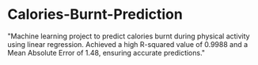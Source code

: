 # Calories-Burnt-Prediction
 "Machine learning project to predict calories burnt during physical activity using linear regression. Achieved a high R-squared value of 0.9988 and a Mean Absolute Error of 1.48, ensuring accurate predictions."
